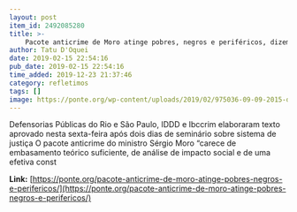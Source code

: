 ```yaml
---
layout: post
item_id: 2492085280
title: >-
    Pacote anticrime de Moro atinge pobres, negros e periféricos, dizem entidades
author: Tatu D'Oquei
date: 2019-02-15 22:54:16
pub_date: 2019-02-15 22:54:16
time_added: 2019-12-23 21:37:46
category: refletimos
tags: []
image: https://ponte.org/wp-content/uploads/2019/02/975036-09-09-2015-dsc_2143.jpg
---
```


Defensorias Públicas do Rio e São Paulo, IDDD e Ibccrim elaboraram texto aprovado nesta sexta-feira após dois dias de seminário sobre sistema de justiça O pacote anticrime do ministro Sérgio Moro “carece de embasamento teórico suficiente, de análise de impacto social e de uma efetiva const

**Link:** [https://ponte.org/pacote-anticrime-de-moro-atinge-pobres-negros-e-perifericos/](https://ponte.org/pacote-anticrime-de-moro-atinge-pobres-negros-e-perifericos/)

